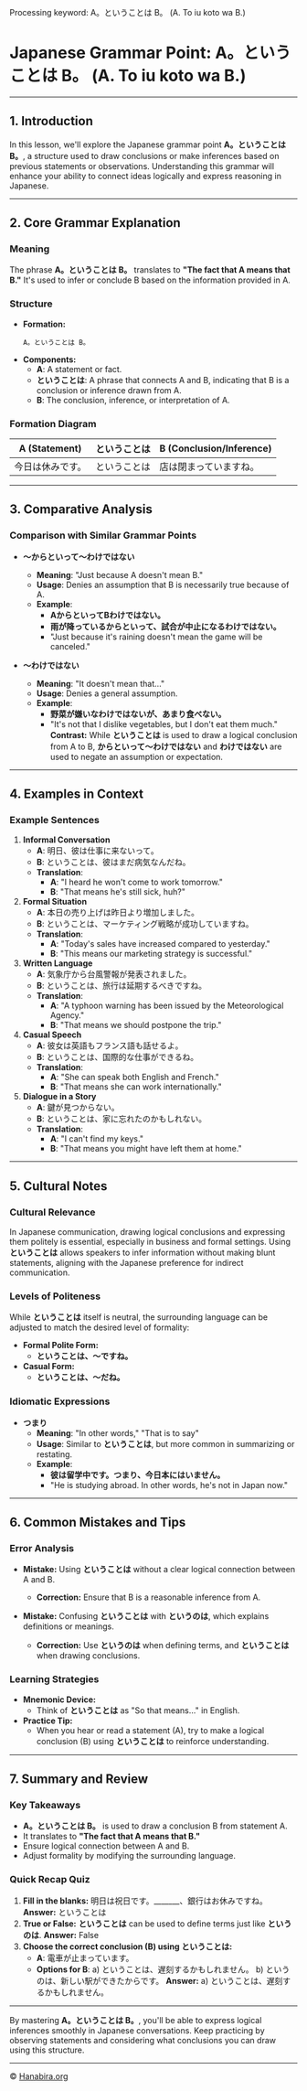Processing keyword: A。ということは B。 (A. To iu koto wa B.)
# Japanese Grammar Point: A。ということは B。 (A. To iu koto wa B.)


---
## 1. Introduction
In this lesson, we'll explore the Japanese grammar point **A。ということは B。**, a structure used to draw conclusions or make inferences based on previous statements or observations. Understanding this grammar will enhance your ability to connect ideas logically and express reasoning in Japanese.

---
## 2. Core Grammar Explanation
### Meaning
The phrase **A。ということは B。** translates to **"The fact that A means that B."** It's used to infer or conclude B based on the information provided in A.
### Structure
- **Formation:**
  ```
  A。ということは B。
  ```
- **Components:**
  - **A**: A statement or fact.
  - **ということは**: A phrase that connects A and B, indicating that B is a conclusion or inference drawn from A.
  - **B**: The conclusion, inference, or interpretation of A.
### Formation Diagram
| **A (Statement)** | **ということは** | **B (Conclusion/Inference)** |
|-------------------|------------------|------------------------------|
|   今日は休みです。   |  ということは    |  店は閉まっていますね。       |
---
## 3. Comparative Analysis
### Comparison with Similar Grammar Points
- **〜からといって〜わけではない**
  - **Meaning**: "Just because A doesn't mean B."
  - **Usage**: Denies an assumption that B is necessarily true because of A.
  - **Example**: 
    - **AからといってBわけではない。**
    - **雨が降っているからといって、試合が中止になるわけではない。**
    - "Just because it's raining doesn't mean the game will be canceled."
  
- **〜わけではない**
  - **Meaning**: "It doesn't mean that..."
  - **Usage**: Denies a general assumption.
  - **Example**:
    - **野菜が嫌いなわけではないが、あまり食べない。**
    - "It's not that I dislike vegetables, but I don't eat them much."
**Contrast:** While **ということは** is used to draw a logical conclusion from A to B, **からといって〜わけではない** and **わけではない** are used to negate an assumption or expectation.
---
## 4. Examples in Context
### Example Sentences
1. **Informal Conversation**
   - **A**: 明日、彼は仕事に来ないって。
   - **B**: ということは、彼はまだ病気なんだね。
   - **Translation**: 
     - **A**: "I heard he won't come to work tomorrow."
     - **B**: "That means he's still sick, huh?"
2. **Formal Situation**
   - **A**: 本日の売り上げは昨日より増加しました。
   - **B**: ということは、マーケティング戦略が成功していますね。
   - **Translation**: 
     - **A**: "Today's sales have increased compared to yesterday."
     - **B**: "This means our marketing strategy is successful."
3. **Written Language**
   - **A**: 気象庁から台風警報が発表されました。
   - **B**: ということは、旅行は延期するべきですね。
   - **Translation**: 
     - **A**: "A typhoon warning has been issued by the Meteorological Agency."
     - **B**: "That means we should postpone the trip."
4. **Casual Speech**
   - **A**: 彼女は英語もフランス語も話せるよ。
   - **B**: ということは、国際的な仕事ができるね。
   - **Translation**: 
     - **A**: "She can speak both English and French."
     - **B**: "That means she can work internationally."
5. **Dialogue in a Story**
   - **A**: 鍵が見つからない。
   - **B**: ということは、家に忘れたのかもしれない。
   - **Translation**: 
     - **A**: "I can't find my keys."
     - **B**: "That means you might have left them at home."
---
## 5. Cultural Notes
### Cultural Relevance
In Japanese communication, drawing logical conclusions and expressing them politely is essential, especially in business and formal settings. Using **ということは** allows speakers to infer information without making blunt statements, aligning with the Japanese preference for indirect communication.
### Levels of Politeness
While **ということは** itself is neutral, the surrounding language can be adjusted to match the desired level of formality:
- **Formal Polite Form:** 
  - **ということは、〜ですね。**
- **Casual Form:** 
  - **ということは、〜だね。**
### Idiomatic Expressions
- **つまり**
  - **Meaning**: "In other words," "That is to say"
  - **Usage**: Similar to **ということは**, but more common in summarizing or restating.
  - **Example**: 
    - **彼は留学中です。つまり、今日本にはいません。**
    - "He is studying abroad. In other words, he's not in Japan now."
---
## 6. Common Mistakes and Tips
### Error Analysis
- **Mistake:** Using **ということは** without a clear logical connection between A and B.
  - **Correction:** Ensure that B is a reasonable inference from A.
  
- **Mistake:** Confusing **ということは** with **というのは**, which explains definitions or meanings.
  - **Correction:** Use **というのは** when defining terms, and **ということは** when drawing conclusions.
### Learning Strategies
- **Mnemonic Device:** 
  - Think of **ということは** as "So that means..." in English.
- **Practice Tip:**
  - When you hear or read a statement (A), try to make a logical conclusion (B) using **ということは** to reinforce understanding.
---
## 7. Summary and Review
### Key Takeaways
- **A。ということは B。** is used to draw a conclusion B from statement A.
- It translates to **"The fact that A means that B."**
- Ensure logical connection between A and B.
- Adjust formality by modifying the surrounding language.
### Quick Recap Quiz
1. **Fill in the blanks:**
   明日は祝日です。_______、銀行はお休みですね。
   **Answer:** ということは
2. **True or False:**
   **ということは** can be used to define terms just like **というのは**.
   **Answer:** False
3. **Choose the correct conclusion (B) using **ということは**:**
   - **A**: 電車が止まっています。
   - **Options for B**:
     a) ということは、遅刻するかもしれません。
     b) というのは、新しい駅ができたからです。
   **Answer:** a) ということは、遅刻するかもしれません。
---
By mastering **A。ということは B。**, you'll be able to express logical inferences smoothly in Japanese conversations. Keep practicing by observing statements and considering what conclusions you can draw using this structure.


---

© [Hanabira.org](https://hanabira.org)
